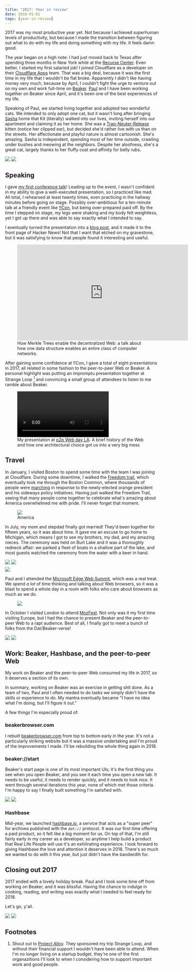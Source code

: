 ```yaml
---
title: "2017: Year in review"
date: 2018-01-01
tags: [year-in-review]
---
```

<p class="large-text">
  2017 was my most productive year yet. Not because I achieved superhuman levels of productivity, but because I made the transition between figuring out what to do with my life and doing something with my life. It feels damn good.
</p>

<!--more-->

The year began on a high note: I had just moved back to Texas after spending three months in New York while at the [Recurse Center](https://recurse.com). Even better, I started my first salaried job! I joined Cloudflare as a developer on their [Cloudflare Apps](https://cloudflare.com/apps) team. That was a big deal, because it was the first time in my life that I wouldn't be flat broke. Apparently I didn't like having money very much, because by April, I couldn't fight the urge to venture out on my own and work full-time on [Beaker](https://beakerbrowser.com). [Paul](https://twitter.com/pfrazee) and I have been working together on Beaker since April, and it's been one of the best experiences of my life.

Speaking of Paul, we started living together and adopted two wonderful cats. We intended to only adopt one cat, but it wasn't long after bringing [Sasha](https://sasha-taravancil.hashbase.io/) home that Kit (literally) walked into our lives, inviting herself into our apartment and claiming it as her home. She was a [Trap-Neuter-Release](http://www.austinhumanesociety.org/ferals/) kitten (notice her clipped ear), but decided she'd rather live with us than on the streets. Her affectionate and playful nature is almost cartoonish. She's amazing. Sasha is independent, spending most of her time outside, crawling under bushes and meowing at the neighbors. Despite her aloofness, she's a great cat, largely thanks to her fluffy coat and affinity for belly rubs.

<div class="img-grid center">
  <img src="/images/2017-in-review/sasha.jpg" />
  <img src="/images/2017-in-review/kit.jpg" />
</div>

## Speaking

I gave
[my first conference talk](http://bangbangcon.com/speakers.html#tara-vancil)!
Leading up to the event, I wasn't confident in my ability to give a well-executed presentation, so I practiced like mad. All total, I rehearsed at least twenty times, even practicing in the hallway minutes before going on stage. Possibly over-ambitious for a ten-minute talk at a friendly event like [!!Con](http://bangbangcon.com/), but being over-prepared paid off. By the time I stepped on stage, my legs were shaking and my body felt weightless, yet I got up there and was able to say exactly what I intended to say.

I eventually turned the presentation into a [blog post](/blog/how-merkle-trees-enable-decentralized-web/), and it made it to the front page of Hacker News! Not that I want that etched on my gravestone, but it was satisfying to know that people found it interesting and useful.

<figure>
  <iframe width="560" height="315" src="https://www.youtube-nocookie.com/embed/wGB5AYvFjxE?rel=0&amp;showinfo=0&amp;start=15987" frameborder="0" gesture="media" allow="encrypted-media" allowfullscreen></iframe>
  <figcaption>
    How Merkle Trees enable the decentralized Web: a talk about how one data structure enables an entire class of computer
    networks.
  </figcaption>
</figure>

After gaining some confidence at !!Con, I gave a total of eight presentations in 2017, all related in some fashion to the peer-to-peer Web or Beaker. A personal highlight was putting an impromptu presentation together at Strange Loop <a href="#footnote1"><sup>1</sup></a> and convincing a small group of attendees to listen to me ramble about Beaker.

<figure>
  <video src="https://peer-to-peer-web.com/assets/01-los-angeles/videos/01-jon-kyle.mp4" controls></video>
  <figcaption>
    My presentation at <a href="https://peer-to-peer-web.com">p2p Web day LA</a>: A brief history of the Web and how one architectural choice got us into a
    very big mess
  </figcaption>
</figure>

## Travel

In January, I visited Boston to spend some time with the team I was joining at Cloudflare. During some downtime, I walked the [Freedom trail](http://www.thefreedomtrail.org/), which eventually took me through the Boston Common, where thousands of people were [marching](https://en.wikipedia.org/wiki/2017_Women%27s_March) in response to the newly-elected orange president and his sideways policy initiatives. Having just walked the Freedom Trail, seeing that many people come together to celebrate what's amazing about America overwhelmed me with pride. I'll never forget that moment.

<figure>
  <img src="/images/2017-in-review/boston.jpg"/>
  <figcaption>America</figcaption>
</figure>

In July, my mom and stepdad finally got married! They'd been together for fifteen years, so it was about time. It gave me an excuse to go home to Michigan, which means I got to see my brothers, my dad, and my amazing nieces. The ceremony was held on Burt Lake and it was a thoroughly redneck affair: we parked a fleet of boats in a shallow part of the lake, and most guests watched the ceremony from the water with a beer in hand.

<div class="img-grid center">
  <img src="/images/2017-in-review/wedding1.jpg"/>
  <img src="/images/2017-in-review/wedding2.jpg"/>
</div>

<img style="margin-top: 5px" src="/images/2017-in-review/wedding3.jpg"/>

Paul and I attended the [Microsoft Edge Web Summit](https://summit.microsoftedge.com/), which was a real treat. We spend *a lot* of time thinking and talking about Web browsers, so it was a blast to spend a whole day in a room with folks who care about browsers as much as we do.

<figure>
  <img src="/images/2017-in-review/seattle.jpg"/>
</figure>

In October I visited London to attend [MozFest](https://mozfest.org). Not only was it my first time visiting Europe, but I had the chance to present Beaker and the peer-to-peer Web to a rapt audience. Best of all, I finally got to meet a bunch of folks from the Dat/Beaker-verse!

<div class="img-grid">
  <img src="/images/2017-in-review/mozfest1.jpg"/>
  <img src="/images/2017-in-review/mozfest2.jpg"/>
</div>

## Work: Beaker, Hashbase, and the peer-to-peer Web

My work on Beaker and the peer-to-peer Web consumed my life in 2017, so it deserves a section of its own.

In summary, working on Beaker was an exercise in getting shit done. As a team of two, Paul and I often needed to do tasks we simply didn't have the skills or experience to do. My mantra eventually became "I have no idea what I'm doing, but I'll figure it out."

A few things I'm especially proud of:

### beakerbrowser.com

I rebuilt [beakerbrowser.com](https://beakerbrowser.com) from top to bottom
early in the year. It's not a particularly striking website but it was a
massive undertaking and I'm proud of the improvements I made. I'll be rebuilding the whole thing again in 2018.

### beaker://start

Beaker's start page is one of its most important UIs; it's the first thing you see when you open Beaker, and you see it each time you open a new tab. It needs to be useful, it needs to render quickly, and it needs to look nice. It went through several iterations this year, none of which met those criteria. I'm happy to say I finally built something I'm satisfied with.

<div class="img-grid center wide">
  <img src="/images/2017-in-review/start-page1.jpg" />
  <img src="/images/2017-in-review/start-page2.jpg" />
</div>

### Hashbase

Mid-year, we launched [hashbase.io](https://hashbase.io), a service that acts as a "super peer" for archives published with the `dat://` protocol. It was our first time offering a paid product, so it felt like a big moment for us. On top of that, I'm still fairly early in my career as a developer, so anytime I help build a product that Real Life People will use it's an exhilirating experience. I look forward to giving Hashbase the love and attention it deserves in 2018. There's so much we wanted to do with it this year, but just didn't have the bandwidth for.

## Closing out 2017

2017 ended with a lovely holiday break. Paul and I took some time off from working on Beaker, and it was blissful. Having the chance to indulge in cooking, reading, and writing was exactly what I needed to feel ready for 2018.

Let's go, y'all.

<div class="img-grid center">
  <img src="/images/2017-in-review/holiday1.jpg" />
  <img src="/images/2017-in-review/holiday2.jpg" />
</div>

## Footnotes

<div class="footnotes">
  <ol>
    <li id="footnote1">
      Shout out to <a href="https://www.projectalloy.org">Project Alloy</a>. They sponsored my trip Strange Loop, and without their financial support I wouldn't have been able to attend. When I'm no longer living on a startup budget, they're one of the first organazitions I'll look to when I considering how to support important work and good people.
    </li>
  </ol>
</div>

<style>
  .content p:first-of-type {
    font-size: 18px;
    border-left: 8px solid;
    padding-left: 10px;
  }
</style>